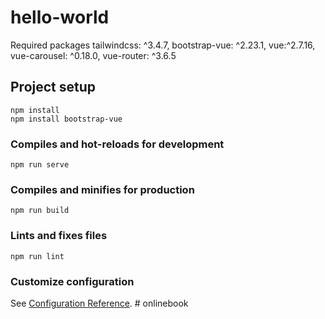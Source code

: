 # hello-world
Required packages tailwindcss: ^3.4.7, bootstrap-vue: ^2.23.1, vue:^2.7.16, vue-carousel: ^0.18.0, vue-router: ^3.6.5

## Project setup
```
npm install
npm install bootstrap-vue
```

### Compiles and hot-reloads for development
```
npm run serve
```

### Compiles and minifies for production
```
npm run build
```

### Lints and fixes files
```
npm run lint
```

### Customize configuration
See [Configuration Reference](https://cli.vuejs.org/config/).
#   o n l i n e b o o k 
 
 
